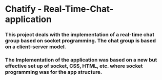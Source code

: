 # Chatify - Real-Time-Chat-application

### This project deals with the implementation of a real-time chat group based on socket programming. The chat group is based on a client-server model.
### The Implementation of the application was based on a new but effective set up of socket, CSS, HTML, etc. where socket programming was for the app structure. 



